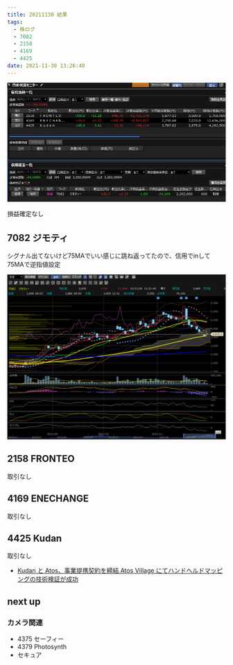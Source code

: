 ```yaml
---
title: 20211130 結果
tags:
  - 株ログ
  - 7082
  - 2158
  - 4169
  - 4425
date: 2021-11-30 13:26:40
---
```


![i](/kab/img/20211130000.png)

損益確定なし

## 7082 ジモティ

シグナル出てないけど75MAでいい感じに跳ね返ってたので、信用でinして75MAで逆指値設定

![i](/kab/img/202111307082.png)

## 2158 FRONTEO

取引なし

## 4169 ENECHANGE

取引なし

## 4425 Kudan

取引なし

- [Kudan と Atos、事業提携契約を締結 Atos Village にてハンドヘルドマッピングの技術検証が成功 ](https://contents.xj-storage.jp/xcontents/AS02977/05c326e9/916a/4ddc/88c9/415d64e7eef5/140120211130443609.pdf)

## next up

### カメラ関連

- 4375 セーフィー
- 4379 Photosynth
- セキュア

